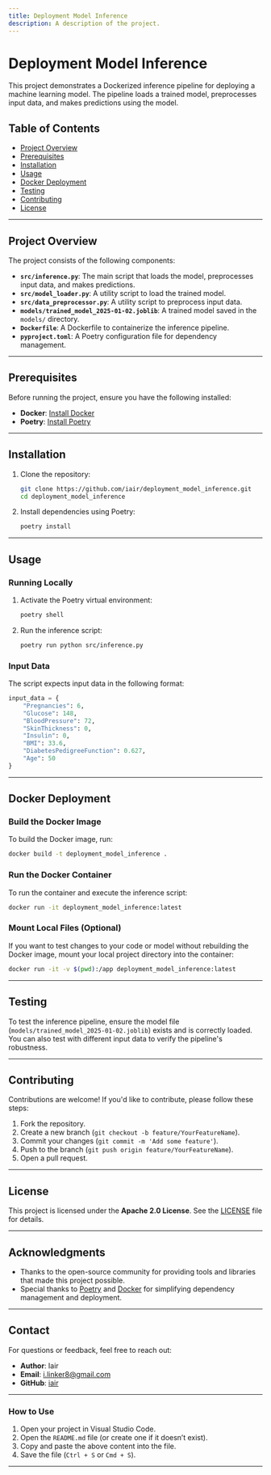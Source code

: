 ```yaml
---
title: Deployment Model Inference
description: A description of the project.
---
```


# Deployment Model Inference

This project demonstrates a Dockerized inference pipeline for deploying a machine learning model. The pipeline loads a trained model, preprocesses input data, and makes predictions using the model.

## Table of Contents
- [Project Overview](#project-overview)
- [Prerequisites](#prerequisites)
- [Installation](#installation)
- [Usage](#usage)
- [Docker Deployment](#docker-deployment)
- [Testing](#testing)
- [Contributing](#contributing)
- [License](#license)

---

## Project Overview

The project consists of the following components:
- **`src/inference.py`**: The main script that loads the model, preprocesses input data, and makes predictions.
- **`src/model_loader.py`**: A utility script to load the trained model.
- **`src/data_preprocessor.py`**: A utility script to preprocess input data.
- **`models/trained_model_2025-01-02.joblib`**: A trained model saved in the `models/` directory.
- **`Dockerfile`**: A Dockerfile to containerize the inference pipeline.
- **`pyproject.toml`**: A Poetry configuration file for dependency management.

---

## Prerequisites

Before running the project, ensure you have the following installed:
- **Docker**: [Install Docker](https://docs.docker.com/get-docker/)
- **Poetry**: [Install Poetry](https://python-poetry.org/docs/#installation)

---

## Installation

1. Clone the repository:
   ```bash
   git clone https://github.com/iair/deployment_model_inference.git
   cd deployment_model_inference
   ```

2. Install dependencies using Poetry:
   ```bash
   poetry install
   ```

---

## Usage

### Running Locally
1. Activate the Poetry virtual environment:
   ```bash
   poetry shell
   ```

2. Run the inference script:
   ```bash
   poetry run python src/inference.py
   ```

### Input Data
The script expects input data in the following format:
```python
input_data = {
    "Pregnancies": 6,
    "Glucose": 148,
    "BloodPressure": 72,
    "SkinThickness": 0,
    "Insulin": 0,
    "BMI": 33.6,
    "DiabetesPedigreeFunction": 0.627,
    "Age": 50
}
```

---

## Docker Deployment

### Build the Docker Image
To build the Docker image, run:
```bash
docker build -t deployment_model_inference .
```

### Run the Docker Container
To run the container and execute the inference script:
```bash
docker run -it deployment_model_inference:latest
```

### Mount Local Files (Optional)
If you want to test changes to your code or model without rebuilding the Docker image, mount your local project directory into the container:
```bash
docker run -it -v $(pwd):/app deployment_model_inference:latest
```

---

## Testing

To test the inference pipeline, ensure the model file (`models/trained_model_2025-01-02.joblib`) exists and is correctly loaded. You can also test with different input data to verify the pipeline's robustness.

---

## Contributing

Contributions are welcome! If you'd like to contribute, please follow these steps:
1. Fork the repository.
2. Create a new branch (`git checkout -b feature/YourFeatureName`).
3. Commit your changes (`git commit -m 'Add some feature'`).
4. Push to the branch (`git push origin feature/YourFeatureName`).
5. Open a pull request.

---

## License

This project is licensed under the **Apache 2.0 License**. See the [LICENSE](LICENSE) file for details.

---

## Acknowledgments

- Thanks to the open-source community for providing tools and libraries that made this project possible.
- Special thanks to [Poetry](https://python-poetry.org/) and [Docker](https://www.docker.com/) for simplifying dependency management and deployment.

---

## Contact

For questions or feedback, feel free to reach out:
- **Author**: Iair
- **Email**: i.linker8@gmail.com
- **GitHub**: [iair](https://github.com/iair)


---

### **How to Use**
1. Open your project in Visual Studio Code.
2. Open the `README.md` file (or create one if it doesn’t exist).
3. Copy and paste the above content into the file.
4. Save the file (`Ctrl + S` or `Cmd + S`).

---
